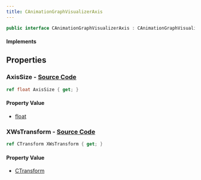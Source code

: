 ```yaml
---
title: CAnimationGraphVisualizerAxis
---
```


```csharp
public interface CAnimationGraphVisualizerAxis : CAnimationGraphVisualizerPrimitiveBase, ISchemaClass<CAnimationGraphVisualizerPrimitiveBase>, ISchemaClass<CAnimationGraphVisualizerAxis>, ISchemaField, ISchemaClass, INativeHandle
```

#### Implements

## Properties

### **AxisSize** - [Source Code](https://github.com/swiftly-solution/swiftlys2/blob/main/managed/src/SwiftlyS2.Generated/Schemas/Interfaces/CAnimationGraphVisualizerAxis.cs#L18)

```csharp
ref float AxisSize { get; }
```

#### Property Value

- [float](https://learn.microsoft.com/dotnet/api/system.single)

### **XWsTransform** - [Source Code](https://github.com/swiftly-solution/swiftlys2/blob/main/managed/src/SwiftlyS2.Generated/Schemas/Interfaces/CAnimationGraphVisualizerAxis.cs#L16)

```csharp
ref CTransform XWsTransform { get; }
```

#### Property Value

- [CTransform](/docs/api/shared/natives/ctransform)

